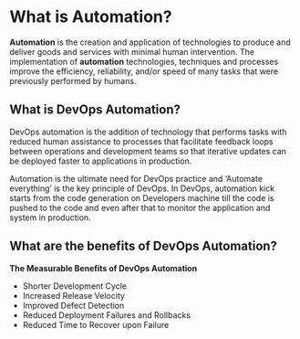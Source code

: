 # What is Automation?

**Automation** is the creation and application of technologies to produce and deliver goods and services with minimal human intervention. The implementation of **automation** technologies, techniques and processes improve the efficiency, reliability, and/or speed of many tasks that were previously performed by humans.

## What is DevOps Automation?

DevOps automation is the addition of technology that performs tasks with reduced human assistance to processes that facilitate feedback loops between operations and development teams so that iterative updates can be deployed faster to applications in production.

Automation is the ultimate need for DevOps practice and ‘Automate everything’ is the key principle of DevOps. In DevOps, automation kick starts from the code generation on Developers machine till the code is pushed to the code and even after that to monitor the application and system in production.

## What are the benefits of DevOps Automation?

**The Measurable Benefits of DevOps Automation**

- Shorter Development Cycle
- Increased Release Velocity
- Improved Defect Detection
- Reduced Deployment Failures and Rollbacks
- Reduced Time to Recover upon Failure